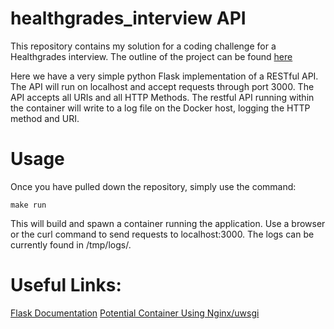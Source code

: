 # healthgrades_interview API
This repository contains my solution for a coding challenge for a Healthgrades interview. The outline of the project can be found [here](https://gist.github.com/andrewpuch/f8738feb0a38593744cb42b37caf39f4)

Here we have a very simple python Flask implementation of a RESTful API. The API will run on localhost and accept requests through port 3000. The API accepts all URIs and all HTTP Methods. The restful API running within the container will write to a log file on the Docker host, logging the HTTP method and URI. 

# Usage
Once you have pulled down the repository, simply use the command: 
```
make run
```
This will build and spawn a container running the application. Use a browser or the curl command to send requests to localhost:3000. The logs can be currently found in /tmp/logs/. 

# Useful Links:
[Flask Documentation](http://flask.pocoo.org/docs/0.12/)
[Potential Container Using Nginx/uwsgi](https://hub.docker.com/r/tiangolo/uwsgi-nginx-flask/)
